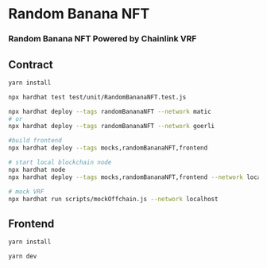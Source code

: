 # Random Banana NFT
### Random Banana NFT Powered by Chainlink VRF

## Contract

```bash
yarn install

npx hardhat test test/unit/RandomBananaNFT.test.js

npx hardhat deploy --tags randomBananaNFT --network matic
# or
npx hardhat deploy --tags randomBananaNFT --network goerli

#build frontend
npx hardhat deploy --tags mocks,randomBananaNFT,frontend

# start local blockchain node
npx hardhat node
npx hardhat deploy --tags mocks,randomBananaNFT,frontend --network localhost

# mock VRF
npx hardhat run scripts/mockOffchain.js --network localhost
```

## Frontend

```bash
yarn install

yarn dev
```